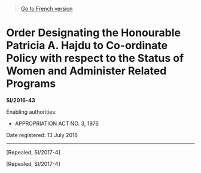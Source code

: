 > [Go to French version](/fr/Règlements/Textes%20réglementaires/2016/43.md)

# Order Designating the Honourable Patricia A. Hajdu to Co-ordinate Policy with respect to the Status of Women and Administer Related Programs

**SI/2016-43**

Enabling authorities: 
- APPROPRIATION ACT NO. 3, 1976

Date registered: 13 July 2016

----------


[Repealed, SI/2017-4]

[Repealed, SI/2017-4]


